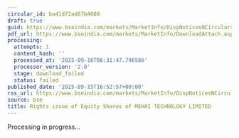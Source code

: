 ```yaml
---
circular_id: ba41d72ad87b4008
draft: true
guid: https://www.bseindia.com/markets/MarketInfo/DispNoticesNCirculars.aspx?Noticeid={72A93930-45B7-4EC0-927F-24A1373EC220}&noticeno=20250915-80&dt=09/15/2025&icount=80&totcount=81&flag=0
pdf_url: https://www.bseindia.com/markets/MarketInfo/DownloadAttach.aspx?id=20250915-80&attachedId=
processing:
  attempts: 1
  content_hash: ''
  processed_at: '2025-09-16T06:31:47.796586'
  processor_version: '2.0'
  stage: download_failed
  status: failed
published_date: '2025-09-15T16:52:57+00:00'
rss_url: https://www.bseindia.com/markets/MarketInfo/DispNoticesNCirculars.aspx?Noticeid={72A93930-45B7-4EC0-927F-24A1373EC220}&noticeno=20250915-80&dt=09/15/2025&icount=80&totcount=81&flag=0
source: bse
title: Rights issue of Equity Shares of MEHAI TECHNOLOGY LIMITED
---
```


Processing in progress...